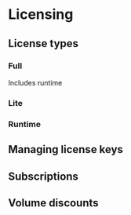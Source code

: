 # Licensing

## License types 
### Full
Includes runtime 
### Lite
### Runtime

## Managing license keys

## Subscriptions

## Volume discounts